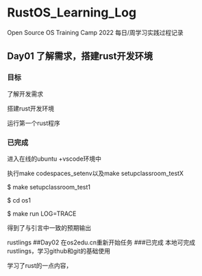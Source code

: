 # RustOS_Learning_Log
Open Source OS Training Camp 2022 每日/周学习实践过程记录
## Day01 了解需求，搭建rust开发环境
### 目标
了解开发需求

搭建rust开发环境

运行第一个rust程序

### 已完成
进入在线的ubuntu +vscode环境中

执行make codespaces_setenv以及make setupclassroom_testX

$ make setupclassroom_test1

$ cd os1

$ make run LOG=TRACE

得到了与引言中一致的预期输出

rustlings
##Day02 在os2edu.cn重新开始任务
###已完成
本地可完成rustlings，学习github和git的基础使用

学习了rust的一点内容，

